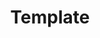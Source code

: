 ---
# Feel free to add content and custom Front Matter to this file.
# To modify the layout, see https://jekyllrb.com/docs/themes/#overriding-theme-defaults

title: "Template"
excerpt: >
  This is a template file for devlog and SHOULD NOT BE PUBLISHED.
published: false
    
---